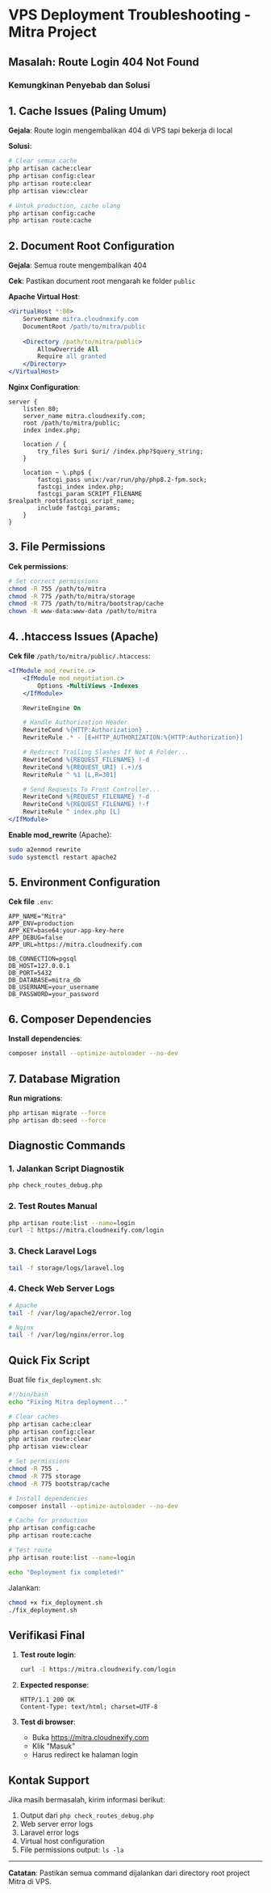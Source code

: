 # VPS Deployment Troubleshooting - Mitra Project

## Masalah: Route Login 404 Not Found

### Kemungkinan Penyebab dan Solusi

## 1. Cache Issues (Paling Umum)

**Gejala**: Route login mengembalikan 404 di VPS tapi bekerja di local

**Solusi**:
```bash
# Clear semua cache
php artisan cache:clear
php artisan config:clear
php artisan route:clear
php artisan view:clear

# Untuk production, cache ulang
php artisan config:cache
php artisan route:cache
```

## 2. Document Root Configuration

**Gejala**: Semua route mengembalikan 404

**Cek**: Pastikan document root mengarah ke folder `public`

**Apache Virtual Host**:
```apache
<VirtualHost *:80>
    ServerName mitra.cloudnexify.com
    DocumentRoot /path/to/mitra/public
    
    <Directory /path/to/mitra/public>
        AllowOverride All
        Require all granted
    </Directory>
</VirtualHost>
```

**Nginx Configuration**:
```nginx
server {
    listen 80;
    server_name mitra.cloudnexify.com;
    root /path/to/mitra/public;
    index index.php;

    location / {
        try_files $uri $uri/ /index.php?$query_string;
    }

    location ~ \.php$ {
        fastcgi_pass unix:/var/run/php/php8.2-fpm.sock;
        fastcgi_index index.php;
        fastcgi_param SCRIPT_FILENAME $realpath_root$fastcgi_script_name;
        include fastcgi_params;
    }
}
```

## 3. File Permissions

**Cek permissions**:
```bash
# Set correct permissions
chmod -R 755 /path/to/mitra
chmod -R 775 /path/to/mitra/storage
chmod -R 775 /path/to/mitra/bootstrap/cache
chown -R www-data:www-data /path/to/mitra
```

## 4. .htaccess Issues (Apache)

**Cek file** `/path/to/mitra/public/.htaccess`:
```apache
<IfModule mod_rewrite.c>
    <IfModule mod_negotiation.c>
        Options -MultiViews -Indexes
    </IfModule>

    RewriteEngine On

    # Handle Authorization Header
    RewriteCond %{HTTP:Authorization} .
    RewriteRule .* - [E=HTTP_AUTHORIZATION:%{HTTP:Authorization}]

    # Redirect Trailing Slashes If Not A Folder...
    RewriteCond %{REQUEST_FILENAME} !-d
    RewriteCond %{REQUEST_URI} (.+)/$
    RewriteRule ^ %1 [L,R=301]

    # Send Requests To Front Controller...
    RewriteCond %{REQUEST_FILENAME} !-d
    RewriteCond %{REQUEST_FILENAME} !-f
    RewriteRule ^ index.php [L]
</IfModule>
```

**Enable mod_rewrite** (Apache):
```bash
sudo a2enmod rewrite
sudo systemctl restart apache2
```

## 5. Environment Configuration

**Cek file** `.env`:
```env
APP_NAME="Mitra"
APP_ENV=production
APP_KEY=base64:your-app-key-here
APP_DEBUG=false
APP_URL=https://mitra.cloudnexify.com

DB_CONNECTION=pgsql
DB_HOST=127.0.0.1
DB_PORT=5432
DB_DATABASE=mitra_db
DB_USERNAME=your_username
DB_PASSWORD=your_password
```

## 6. Composer Dependencies

**Install dependencies**:
```bash
composer install --optimize-autoloader --no-dev
```

## 7. Database Migration

**Run migrations**:
```bash
php artisan migrate --force
php artisan db:seed --force
```

## Diagnostic Commands

### 1. Jalankan Script Diagnostik
```bash
php check_routes_debug.php
```

### 2. Test Routes Manual
```bash
php artisan route:list --name=login
curl -I https://mitra.cloudnexify.com/login
```

### 3. Check Laravel Logs
```bash
tail -f storage/logs/laravel.log
```

### 4. Check Web Server Logs
```bash
# Apache
tail -f /var/log/apache2/error.log

# Nginx
tail -f /var/log/nginx/error.log
```

## Quick Fix Script

Buat file `fix_deployment.sh`:
```bash
#!/bin/bash
echo "Fixing Mitra deployment..."

# Clear caches
php artisan cache:clear
php artisan config:clear
php artisan route:clear
php artisan view:clear

# Set permissions
chmod -R 755 .
chmod -R 775 storage
chmod -R 775 bootstrap/cache

# Install dependencies
composer install --optimize-autoloader --no-dev

# Cache for production
php artisan config:cache
php artisan route:cache

# Test route
php artisan route:list --name=login

echo "Deployment fix completed!"
```

Jalankan:
```bash
chmod +x fix_deployment.sh
./fix_deployment.sh
```

## Verifikasi Final

1. **Test route login**:
   ```bash
   curl -I https://mitra.cloudnexify.com/login
   ```

2. **Expected response**:
   ```
   HTTP/1.1 200 OK
   Content-Type: text/html; charset=UTF-8
   ```

3. **Test di browser**:
   - Buka https://mitra.cloudnexify.com
   - Klik "Masuk" 
   - Harus redirect ke halaman login

## Kontak Support

Jika masih bermasalah, kirim informasi berikut:
1. Output dari `php check_routes_debug.php`
2. Web server error logs
3. Laravel error logs
4. Virtual host configuration
5. File permissions output: `ls -la`

---

**Catatan**: Pastikan semua command dijalankan dari directory root project Mitra di VPS.
